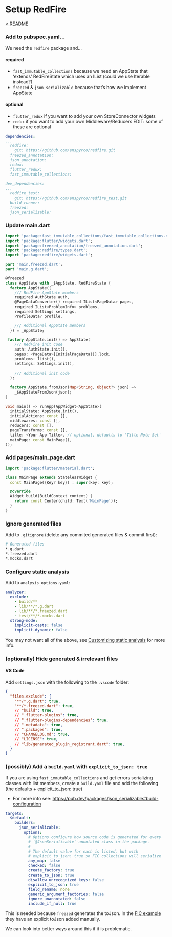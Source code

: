 # Setup RedFire

[< README](../README.md)

### Add to pubspec.yaml...

We need the `redfire` package and... 

#### required 
- `fast_immutable_collections` because we need an AppState that ‘extends’ RedFireState which uses an IList (could we use Iterable instead?) 
- `freezed` & `json_serializable` because that’s how we implement AppState 

#### optional 

- `flutter_redux` if you want to add your own StoreConnector widgets 
- `redux` if you want to add your own Middleware/Reducers 
EDIT: some of these are optional 

```yml
dependencies:
...
  redfire:
    git: https://github.com/enspyrco/redfire.git
  freezed_annotation:
  json_annotation:
  redux:
  flutter_redux:
  fast_immutable_collections:
 
dev_dependencies:
... 
  redfire_test:
    git: https://github.com/enspyrco/redfire_test.git
  build_runner:
  freezed:
  json_serializable:
```

### Update main.dart

```Dart
import 'package:fast_immutable_collections/fast_immutable_collections.dart';
import 'package:flutter/widgets.dart';
import 'package:freezed_annotation/freezed_annotation.dart';
import 'package:redfire/types.dart';
import 'package:redfire/widgets.dart';

part 'main.freezed.dart';
part 'main.g.dart';

@freezed
class AppState with _$AppState, RedFireState {
  factory AppState({
    /// RedFire AppState members
    required AuthState auth,
    @PageDataConverter() required IList<PageData> pages,
    required IList<ProblemInfo> problems,
    required Settings settings,
    ProfileData? profile,

    /// Additional AppState members
  }) = _AppState;
 
 factory AppState.init() => AppState(
    /// RedFire init code
    auth: AuthState.init(),
    pages: <PageData>[InitialPageData()].lock,
    problems: IList(),
    settings: Settings.init(),
    
    /// Additional init code
  );
 
  factory AppState.fromJson(Map<String, Object?> json) =>
    _$AppStateFromJson(json);
}
 
void main() => runApp(AppWidget<AppState>(
  initialState: AppState.init(),
  initialActions: const [],
  middlewares: const [],
  reducers: const [],
  pageTransforms: const [],
  title: <Your App Title>, // optional, defaults to 'Title Note Set'
  mainPage: const MainPage(),
));
```

### Add pages/main_page.dart

```Dart
import 'package:flutter/material.dart';

class MainPage extends StatelessWidget {
  const MainPage({Key? key}) : super(key: key);

  @override
  Widget build(BuildContext context) {
    return const Center(child: Text('MainPage'));
  }
}
```

### Ignore generated files

Add to `.gitignore` (delete any commited generated files & commit first):

```sh
# Generated files
*.g.dart
*.freezed.dart
*.mocks.dart
```

### Configure static analysis

Add to `analysis_options.yaml`:

```yaml
analyzer:
  exclude: 
    - build/**
    - lib/**/*.g.dart
    - lib/**/*.freezed.dart
    - test/**/*.mocks.dart
  strong-mode:
    implicit-casts: false
    implicit-dynamic: false
```

You may not want all of the above, see [Customizing static analysis](https://dart.dev/guides/language/analysis-options) for more info.

### (optionally) Hide generated & irrelevant files

#### VS Code 

Add `settings.json` with the following to the `.vscode` folder:

```json
{
  "files.exclude": {
    "**/*.g.dart": true,
    "**/*.freezed.dart": true,
    // "build": true,
    // ".flutter-plugins": true,
    // ".flutter-plugins-dependencies": true,
    // ".metadata": true,
    // ".packages": true,
    // "CHANGELOG.md": true,
    // "LICENSE": true,
    // "lib/generated_plugin_registrant.dart": true,
  }
}
```

### (possibly) Add a `build.yaml` with `explicit_to_json: true`

If you are using `fast_immutable_collections` and get errors serializing classes with list members, create a `build.yaml` file and add the following (the defaults + explicit_to_json: true)
  - For more info see: https://pub.dev/packages/json_serializable#build-configuration

```yaml
targets:
  $default:
    builders:
      json_serializable:
        options:
          # Options configure how source code is generated for every
          # `@JsonSerializable`-annotated class in the package.
          #
          # The default value for each is listed, but with 
          # explicit_to_json: true so FIC collections will serialize
          any_map: false
          checked: false
          create_factory: true
          create_to_json: true
          disallow_unrecognized_keys: false
          explicit_to_json: true
          field_rename: none
          generic_argument_factories: false
          ignore_unannotated: false
          include_if_null: true
```

This is needed because `freezed` generates the toJson. In the [FIC example](https://github.com/marcglasberg/fast_immutable_collections#11-json-support) they have an explicit toJson added manually.

We can look into better ways around this if it is problematic.